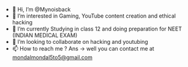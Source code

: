 - 👋 Hi, I’m @Mynoisback
- 👀 I’m interested in Gaming, YouTube content creation and ethical hacking
- 🌱 I’m currently Studying in class 12 and doing preparation for NEET (INDIAN MEDICAL EXAM)
- 💞️ I’m looking to collaborate on hacking and youtubing 
- 📫 How to reach me ? Ans -> well you can contact me at mondalmondal5to5@gmail.com

<!---
Mynoisback/Mynoisback is a ✨ special ✨ repository because its `README.md` (this file) appears on your GitHub profile.
You can click the Preview link to take a look at your changes.
--->
